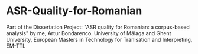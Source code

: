 # ASR-Quality-for-Romanian
Part of the Dissertation Project: "ASR quality for Romanian: a corpus-based analysis" by me, Artur Bondarenco. University of Málaga and Ghent University, European Masters in Technology for Tranlsation and Interpreting, EM-TTI.
